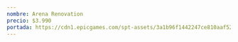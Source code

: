 ```yaml
---
nombre: Arena Renovation
precio: $3.990
portada: https://cdn1.epicgames.com/spt-assets/3a1b96f1442247ce810aaf526d53d8c1/arena-renovation-14yuo.jpg
---
```

